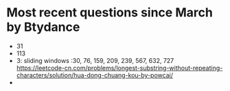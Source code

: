 # Most recent questions since March by Btydance
- 31
- 113
- 3: sliding windows :30, 76, 159, 209, 239, 567, 632, 727 https://leetcode-cn.com/problems/longest-substring-without-repeating-characters/solution/hua-dong-chuang-kou-by-powcai/
- 
